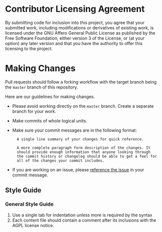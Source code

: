 # Contributor Licensing Agreement

By submitting code for inclusion into this project, you agree that your 
submitted work, including modifications or derivatives of existing work, is 
licensed under the GNU Affero General Public License as published by the Free 
Software Foundation, either version 3 of the License, or (at your option) any 
later version and that you have the authority to offer this licensing to the 
project.

# Making Changes

Pull requests should follow a forking workflow with the target 
branch being the `master` branch of this repository. 

Here are our guidelines for making changes.

* Please avoid working directly on the `master` branch. Create a 
separate branch for your work.
* Make commits of whole logical units.
* Make sure your commit messages are in the following format:

        A single line summary of your changes for quick reference.
        
        A more complete paragraph form description of the changes. It 
        should provide enough information that anyone looking through 
        the commit history or changelog should be able to get a feel for
        all of the changes your commit includes.

* If you are working on an issue, please [reference the issue][1] in 
your commit message.

## Style Guide

### General Style Guide

1. Use a single tab for indentation unless more is required by the syntax
2. Each content file should contain a comment after its inclusions with the
AGPL license notice. 

[1]: https://help.github.com/articles/writing-on-github/#references

